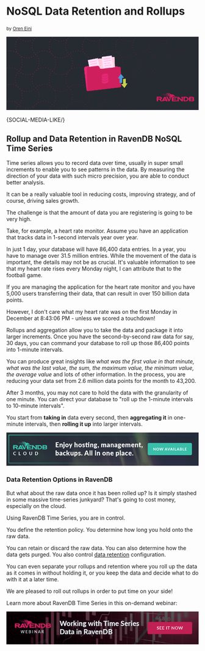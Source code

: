 # NoSQL Data Retention and Rollups
<small>by <a href="mailto:ayende@ayende.com">Oren Eini</a></small>

![Track data in small time intervals while commanding data rollup to larger aggregates and dictating data retention policy using RavenDB Time Series."](images/rollup-and-data-retention-in-ravendb-time-series.png)

{SOCIAL-MEDIA-LIKE/}

## Rollup and Data Retention in RavenDB NoSQL Time Series

Time series allows you to record data over time, usually in super small increments to enable you to see patterns in the data. By measuring the direction of your data with such micro precision, you are able to conduct better analysis.

It can be a really valuable tool in reducing costs, improving strategy, and of course, driving sales growth.

The challenge is that the amount of data you are registering is going to be very high.

Take, for example, a heart rate monitor. Assume you have an application that tracks data in 1-second intervals year over year.

In just 1 day, your database will have 86,400 data entries. In a year, you have to manage over 31.5 million entries. While the movement of the data is important, the details may not be as crucial. It's valuable information to see that my heart rate rises every Monday night, I can attribute that to the football game.

If you are managing the application for the heart rate monitor and you have 5,000 users transferring their data, that can result in over 150 billion data points.

However, I don't care what my heart rate was on the first Monday in December at 8:43:06 PM - unless we scored a touchdown!

Rollups and aggregation allow you to take the data and package it into larger increments. Once you have the second-by-second raw data for say, 30 days, you can command your database to roll up those 86,400 points into 1-minute intervals.

You can produce great insights like *what was the first value in that minute, what was the last value, the sum, the maximum value, the minimum value, the average value* and lots of other information. In the process, you are reducing your data set from 2.6 million data points for the month to 43,200.

After 3 months, you may not care to hold the data with the granularity of one minute. You can direct your database to "roll up the 1-minute intervals to 10-minute intervals".

You start from **taking in** data every second, then **aggregating it** in one-minute intervals, then **rolling it up** into larger intervals.

<div class="margin-bottom">
    <a href="https://cloud.ravendb.net"><img src="images/ravendb-cloud.png" class="img-responsive m-0-auto" alt="Managed Cloud Hosting"/></a>
</div>

### Data Retention Options in RavenDB

But what about the raw data once it has been rolled up? Is it simply stashed in some massive time-series junkyard? That's going to cost money, especially on the cloud.

Using RavenDB Time Series, you are in control.

You define the retention policy. You determine how long you hold onto the raw data.

You can retain or discard the raw data. You can also determine how the data gets purged. You also control [data retention](https://ravendb.net/features/time-series/distributed-time-series) configuration.

You can even separate your rollups and retention where you roll up the data as it comes in without holding it, or you keep the data and decide what to do with it at a later time.

We are pleased to roll out rollups in order to put time on your side!

Learn more about RavenDB Time Series in this on-demand webinar:

<div class="margin-bottom">
    <a href="https://ravendb.net/learn/webinars/working-with-time-series-data-in-ravendb"><img src="images/working-with-time-series-data-in-ravendb.png" class="img-responsive m-0-auto" alt="Working with Time Series Data in RavenDB"/></a>
</div>
